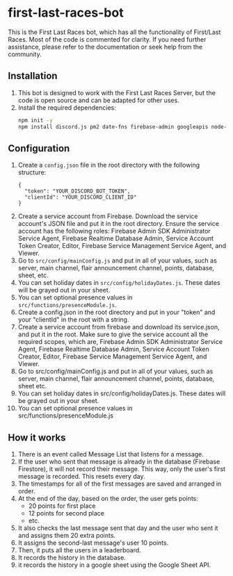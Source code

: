 # first-last-races-bot
This is the First Last Races bot, which has all the functionality of First/Last Races. Most of the code is commented for clarity. If you need further assistance, please refer to the documentation or seek help from the community.

## Installation
1. This bot is designed to work with the First Last Races Server, but the code is open source and can be adapted for other uses.
2. Install the required dependencies:
    ```bash
    npm init -y
    npm install discord.js pm2 date-fns firebase-admin googleapis node-cron
    ```
## Configuration
1. Create a `config.json` file in the root directory with the following structure:
    ```
    {
      "token": "YOUR_DISCORD_BOT_TOKEN",
      "clientId": "YOUR_DISCORD_CLIENT_ID"
    }
    ```
2. Create a service account from Firebase. Download the service account's JSON file and put it in the root directory. Ensure the service account has the following roles: Firebase Admin SDK Administrator Service Agent, Firebase Realtime Database Admin, Service Account Token Creator, Editor, Firebase Service Management Service Agent, and Viewer.
3. Go to `src/config/mainConfig.js` and put in all of your values, such as server, main channel, flair announcement channel, points, database, sheet, etc.
4. You can set holiday dates in `src/config/holidayDates.js`. These dates will be grayed out in your sheet.
5. You can set optional presence values in `src/functions/presenceModule.js`.
1. Create a config.json in the root directory and put in your "token" and your "clientId" in the root with a string.
2. Create a service account from firebase and download its service.json, and put it in the root. Make sure to give the service account all the required scopes, which are, Firebase Admin SDK Administrator Service Agent, Firebase Realtime Database Admin, Service Account Token Creator, Editor, Firebase Service Management Service Agent, and Viewer.
3. Go to src/config/mainConfig.js and put in all of your values, such as server, main channel, flair announcement channel, points, database, sheet etc.
4. You can set holiday dates in src/config/holidayDates.js. These dates will be grayed out in your sheet.
5. You can set optional presence values in src/functions/presenceModule.js


## How it works
1. There is an event called Message List that listens for a message.
2. If the user who sent that message is already in the database (Firebase Firestore), it will not record their message. This way, only the user's first message is recorded. This resets every day.
3. The timestamps for all of the first messages are saved and arranged in order.
4. At the end of the day, based on the order, the user gets points:
   - 20 points for first place
   - 12 points for second place
   - etc.
5. It also checks the last message sent that day and the user who sent it and assigns them 20 extra points.
6. It assigns the second-last message's user 10 points.
7. Then, it puts all the users in a leaderboard.
8. It records the history in the database.
9. it records the history in a google sheet using the Google Sheet API.

